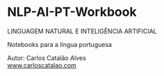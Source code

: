 # NLP-AI-PT-Workbook

LINGUAGEM NATURAL E INTELIGÊNCIA ARTIFICIAL

Notebooks para a língua portuguesa

Autor: Carlos Catalão Alves  
www.carloscatalao.com

